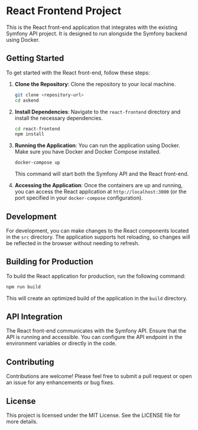 # React Frontend Project

This is the React front-end application that integrates with the existing Symfony API project. It is designed to run alongside the Symfony backend using Docker.

## Getting Started

To get started with the React front-end, follow these steps:

1. **Clone the Repository**: 
   Clone the repository to your local machine.

   ```bash
   git clone <repository-url>
   cd askend
   ```

2. **Install Dependencies**: 
   Navigate to the `react-frontend` directory and install the necessary dependencies.

   ```bash
   cd react-frontend
   npm install
   ```

3. **Running the Application**: 
   You can run the application using Docker. Make sure you have Docker and Docker Compose installed.

   ```bash
   docker-compose up
   ```

   This command will start both the Symfony API and the React front-end.

4. **Accessing the Application**: 
   Once the containers are up and running, you can access the React application at `http://localhost:3000` (or the port specified in your `docker-compose` configuration).

## Development

For development, you can make changes to the React components located in the `src` directory. The application supports hot reloading, so changes will be reflected in the browser without needing to refresh.

## Building for Production

To build the React application for production, run the following command:

```bash
npm run build
```

This will create an optimized build of the application in the `build` directory.

## API Integration

The React front-end communicates with the Symfony API. Ensure that the API is running and accessible. You can configure the API endpoint in the environment variables or directly in the code.

## Contributing

Contributions are welcome! Please feel free to submit a pull request or open an issue for any enhancements or bug fixes.

## License

This project is licensed under the MIT License. See the LICENSE file for more details.